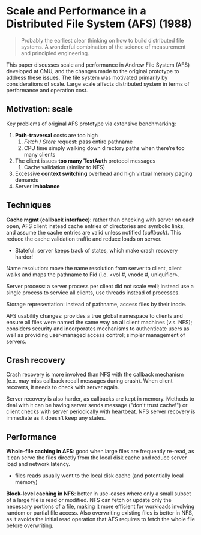 # Scale and Performance in a Distributed File System (AFS) (1988)  
> Probably the earliest clear thinking on how to build distributed file systems. A wonderful combination of the science of measurement and principled engineering.

This paper discusses scale and performance in Andrew File System (AFS) developed at CMU, and the changes made to the original prototype to address these issues. The file system was motivated primarily by considerations of scale. Large scale affects distributed system in terms of performance and operation cost. 

## Motivation: scale 
Key problems of original AFS prototype via extensive benchmarking: 
1. **Path-traversal** costs are too high
    1. *Fetch* / *Store* request: pass entire pathname 
    2. CPU time simply walking down directory paths when there’re too many clients 
2. The client issues **too many TestAuth** protocol messages 
    1. Cache validation (similar to NFS) 
3. Excessive **context switching** overhead and high virtual memory paging demands 
4. Server **imbalance**

## Techniques

**Cache mgmt (callback interface)**: rather than checking with server on each open, AFS client instead cache entries of directories and symbolic links, and assume the cache entries are valid unless notified (_callback_). This reduce the cache validation traffic and reduce loads on server. 
* Stateful: server keeps track of states, which make crash recovery harder!
  
Name resolution: move the name resolution from server to client, client walks and maps the pathname to Fid (i.e. <vol #, vnode #, uniquifier>. 

Server process: a server process per client did not scale well; instead use a single process to service all clients, use threads instead of processes. 

Storage representation: instead of pathname, access files by their inode. 

AFS usability changes: provides a true global namespace to clients and ensure all files were named the same way on all client machines (v.s. NFS); considers security and incorporates mechanisms to authenticate users as well as providing user-managed access control; simpler management of servers. 

## Crash recovery 
Crash recovery is more involved than NFS with the callback mechanism (e.x. may miss callback recall messages during crash). When client recovers, it needs to check with server again. 

Server recovery is also harder, as callbacks are kept in memory. Methods to deal with it can be having server sends message ("don't trust cache!") or client checks with server periodically with heartbeat. NFS server recovery is immediate as it doesn't keep any states. 

## Performance 
**Whole-file caching in AFS**: good when large files are frequently re-read, as it can serve the files directly from the local disk cache and reduce server load and network latency. 
* files reads usually went to the local disk cache (and potentially local memory) 

**Block-level caching in NFS**: better in use-cases where only a small subset of a large file is read or modified. NFS can fetch or update only the necessary portions of a file, making it more efficient for workloads involving random or partial file access. Also overwriting existing files is better in NFS, as it avoids the initial read operation that AFS requires to fetch the whole file before overwriting.
